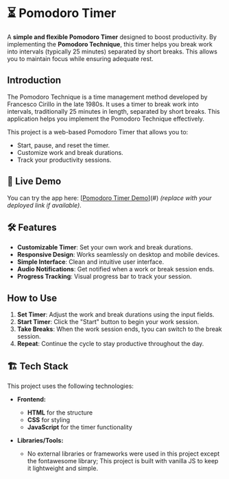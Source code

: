 # ⏳ Pomodoro Timer

A **simple and flexible Pomodoro Timer** designed to boost productivity. By implementing the **Pomodoro Technique**, this timer helps you break work into intervals (typically 25 minutes) separated by short breaks. This allows you to maintain focus while ensuring adequate rest.

## Introduction

The Pomodoro Technique is a time management method developed by Francesco Cirillo in the late 1980s. It uses a timer to break work into intervals, traditionally 25 minutes in length, separated by short breaks. This application helps you implement the Pomodoro Technique effectively.

This project is a web-based Pomodoro Timer that allows you to:
- Start, pause, and reset the timer.
- Customize work and break durations.
- Track your productivity sessions.

## 🚀 Live Demo
You can try the app here: [[Pomodoro Timer Demo](https://emanradwan114.github.io/pomodoro-timer/)](#) *(replace with your deployed link if available)*.

## 🛠 Features
- **Customizable Timer**: Set your own work and break durations.
- **Responsive Design**: Works seamlessly on desktop and mobile devices.
- **Simple Interface**: Clean and intuitive user interface.
- **Audio Notifications**: Get notified when a work or break session ends.
- **Progress Tracking**: Visual progress bar to track your session.

## How to Use
1. **Set Timer**: Adjust the work and break durations using the input fields.
2. **Start Timer**: Click the "Start" button to begin your work session.
3. **Take Breaks**: When the work session ends, tyou can switch to the break session.
4. **Repeat**: Continue the cycle to stay productive throughout the day.

## 🏗 Tech Stack
This project uses the following technologies:
- **Frontend:**  
  - **HTML** for the structure  
  - **CSS** for styling  
  - **JavaScript** for the timer functionality  

- **Libraries/Tools:**  
  - No external libraries or frameworks were used in this project except the fontawesome library; This project is built with vanilla JS to keep it lightweight and simple.
